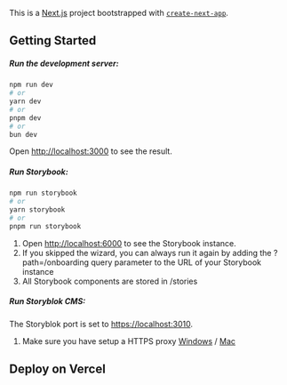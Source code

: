 This is a [Next.js](https://nextjs.org/) project bootstrapped with [`create-next-app`](https://github.com/vercel/next.js/tree/canary/packages/create-next-app).

## Getting Started

##### Run the development server:

```bash
npm run dev
# or
yarn dev
# or
pnpm dev
# or
bun dev
```

Open [http://localhost:3000](http://localhost:3000) to see the result.

##### Run Storybook:

```bash
npm run storybook
# or
yarn storybook
# or
pnpm run storybook
```

1. Open [http://localhost:6000](http://localhost:6000) to see the Storybook instance.
2. If you skipped the wizard, you can always run it again by adding the ?path=/onboarding query parameter to the URL of your Storybook instance
3. All Storybook components are stored in /stories

##### Run Storyblok CMS:

The Storyblok port is set to [https://localhost:3010](https://localhost:3010).

1. Make sure you have setup a HTTPS proxy [Windows](https://www.storyblok.com/faq/setup-dev-server-https-windows) / [Mac](https://www.storyblok.com/faq/setup-dev-server-https-proxy)

## Deploy on Vercel
